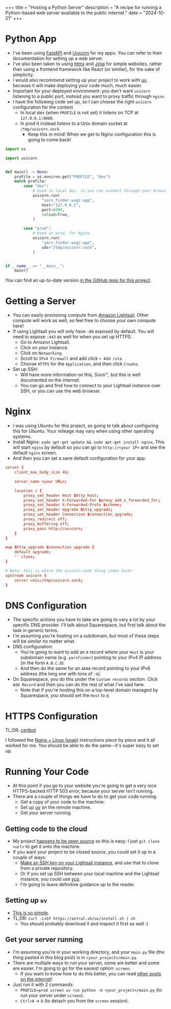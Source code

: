 +++
title = "Hosting a Python Server"
description = "A recipe for running a Python-based web server available to the public internet."
date = "2024-10-21"
+++

# Python App

- I've been using [FastAPI](https://fastapi.tiangolo.com/) and [Uvicorn](https://www.uvicorn.org/) for my apps.
	You can refer to their documentation for setting up a web server.
- I've also been taken to using [htmx](https://htmx.org/) and [Jinja](https://jinja.palletsprojects.com/en/3.1.x/) for simple websites, rather than using a frontend framework like React (or similar), for the sake of simplicity.
- I would also recommend setting up your project to work with [uv](https://github.com/astral-sh/uv), because it will make deploying your code much, much easier.
- Important for your deployed environment: you don't want `uvicorn` listening to a public port, instead you want to proxy traffic through `nginx`.
- I have the following code set up, so I can choose the right `uvicorn` configuration for the context.
	- In local dev (when `PROFILE` is not set) it listens on TCP at `127.0.0.1:8080`.
	- In prod it instead listens to a Unix domain socket at `/tmp/uvicorn.sock`.
		- Keep this in mind! When we get to Nginx configuration this is going to come back!

```python
import os

import uvicorn


def main() -> None:
    profile = os.environ.get("PROFILE", "dev")
    match profile:
        case "dev":
            # Used in local dev, so you can connect through your browser.
            uvicorn.run(
                "yarn_finder.wsgi:app",
                host="127.0.0.1",
                port=8080,
                reload=True,
            )

        case "prod":
            # Used in prod, for Nginx.
            uvicorn.run(
                "yarn_finder.wsgi:app",
                uds="/tmp/uvicorn.sock",
            )


if __name__ == "__main__":
    main()
```

You can find an up-to-date version [in the GitHub repo for this project](https://github.com/crockeo/yarn-finder/blob/main/yarn_finder/main.py).

# Getting a Server

- You can easily provisiong compute from [Amazon Lightsail](https://aws.amazon.com/free/compute/lightsail/).
  Other compute will work as well, so feel free to choose your own compute here!
- If using Lightsail you will only have `:80` exposed by default.
  You will need to expose `:443` as well for when you set up HTTPS:
	- Go to Amazon Lightsail.
	- Click on your instance.
	- Click on `Networking`.
	- Scroll to `IPv4 Firewall` and add click `+ Add rule`.
	- Choose `HTTPS` for the `Application`, and then click `Create`.
- Set up SSH:
	- Will have more information on this, Soon™, but this is well documented on the internet.
	- You can go and find how to connect to your Lightsail instance over SSH, or you can use the web browser.

# Nginx

- I was using Ubuntu for this project, so going to talk about configuring this for Ubuntu. Your mileage may vary when using other operating systems.
- Install Nginx: `sudo apt-get update && sudo apt-get install nginx`. This will start `nginx` by default so you can go to `http://<your IP>` and see the default `nginx` screen.
- And then you can set a sane default configuration for your app:

```nginx.conf
server {
	client_max_body_size 4G;

	server_name <your URL>;

	location / {
		proxy_set_header Host $http_host;
		proxy_set_header X-Forwarded-For $proxy_add_x_forwarded_for;
		proxy_set_header X-Forwarded-Proto $scheme;
		proxy_set_header Upgrade $http_upgrade;
		proxy_set_header Connection $connection_upgrade;
		proxy_redirect off;
		proxy_buffering off;
		proxy_pass http://uvicorn;
	}
}

map $http_upgrade $connection_upgrade {
	default upgrade;
	'' close;
}

# Note: this is where the uvicorn.sock thing comes back!
upstream uvicorn {
	server unix:/tmp/uvicorn.sock;
}
```

# DNS Configuration

- The specific actions you have to take are going to vary a lot by your specific DNS provider. I'll talk about Squarespace, but first talk about the task in generic terms.
- I'm assuming you're hosting on a subdomain, but most of these steps will be similar no matter what.
- DNS configuration:
	- You're going to want to add an `A` record where your `Host` is your subdomain name (e.g. `yarnfinder`) pointing to your IPv4 IP address (in the form `A.B.C.D`).
	- And then do the same for an `AAAA` record pointing to your IPv6 address (the long one with tons of `:`s).
- On Squarespace, you do this under the `Custom records` section. Click `Add Record` and then you can do the rest of what I've said here.
	- Note that if you're hosting this on a top-level domain managed by Squarespace, you should set the `Host` to `@`.

# HTTPS Configuration

TL;DR: [certbot](https://certbot.eff.org/instructions)

I followed the [Nginx + Linux (snap)](https://certbot.eff.org/instructions?ws=nginx&os=snap) instructions piece by piece and it all worked for me. You should be able to do the same--it's super easy to set up.

# Running Your Code

- At this point if you go to your website you're going to get a very nice HTTPS-backed HTTP 503 error, because your server isn't running.
- There are a couple of things we have to do to get your code running:
	- Get a copy of your code to the machine.
	- Set up [uv](https://github.com/astral-sh/uv) on the remote machine.
	- Get your server running.

## Getting code to the cloud

- My project [happens to be open source](https://github.com/crockeo/yarn-finder) so this is easy: I just `git clone <url>` to get it onto the machine.
- If you want your project to be closed source, you could set it up in a couple of ways:
	- [Make an SSH key on your Lightsail instance](https://docs.github.com/en/authentication/connecting-to-github-with-ssh/generating-a-new-ssh-key-and-adding-it-to-the-ssh-agent), and use that to clone from a private repository.
	- Or if you set up SSH between your local machine and the Lightsail instance, you could use [scp](https://linux.die.net/man/1/scp).
	- I'm going to leave definitive guidance up to the reader.

## Setting up `uv`

- [This is so simple](https://github.com/astral-sh/uv?tab=readme-ov-file#installation).
- TL;DR: `curl -LsSf https://astral.sh/uv/install.sh | sh`
	- You should probably download it and inspect it first as well :)

## Get your server running

- I'm assuming you're in your working directory, and your `main.py` file (the thing pasted in this blog post) is in `<your_project>/main.py`.
- There are multiple ways to run your server, some are better and some are easier. I'm going to go for the easiest option: `screen`.
	- If you want to know how to do this better, you can read [other posts on the internet](https://medium.com/@benmorel/creating-a-linux-service-with-systemd-611b5c8b91d6)!
- Just run it with 2 commands:
	- `PROFILE=prod screen uv run python -m <your_project>/main.py` (to run your server under `screen`).
	- `Ctrl+A` -> `D` (to detach you from the `screen` session).
	
